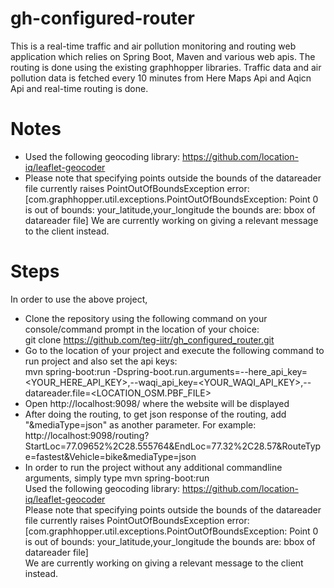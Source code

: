 # gh-configured-router
This is a real-time traffic and air pollution monitoring and routing web application which relies on Spring Boot, Maven and various web apis. 
The routing is done using the existing graphhopper libraries. Traffic data and air pollution data is fetched every 10 minutes from Here Maps Api and Aqicn Api and real-time routing is done.<br>
# Notes
* Used the following geocoding library: https://github.com/location-iq/leaflet-geocoder<br>
* Please note that specifying points outside the bounds of the datareader file currently raises PointOutOfBoundsException error:
[com.graphhopper.util.exceptions.PointOutOfBoundsException: Point 0 is out of bounds: your_latitude,your_longitude the bounds are: bbox of datareader file]
We are currently working on giving a relevant message to the client instead.

# Steps
In order to use the above project,
* Clone the repository using the following command on your console/command prompt in the location of your choice: <br>git clone https://github.com/teg-iitr/gh_configured_router.git 
* Go to the location of your project and execute the following command to run project and also set the api keys:<br> mvn spring-boot:run -Dspring-boot.run.arguments=--here_api_key=<YOUR_HERE_API_KEY>,--waqi_api_key=<YOUR_WAQI_API_KEY>,--datareader.file=<LOCATION_OSM.PBF_FILE>
* Open http://localhost:9098/ where the website will be displayed
* After doing the routing, to get json response of the routing, add "&mediaType=json" as another parameter. For example: http://localhost:9098/routing?StartLoc=77.09652%2C28.555764&EndLoc=77.32%2C28.57&RouteType=fastest&Vehicle=bike&mediaType=json
* In order to run the project without any additional commandline arguments, simply type  mvn spring-boot:run  <br>
Used the following geocoding library: https://github.com/location-iq/leaflet-geocoder<br>
Please note that specifying points outside the bounds of the datareader file currently raises PointOutOfBoundsException error:<br>
[com.graphhopper.util.exceptions.PointOutOfBoundsException: Point 0 is out of bounds: your_latitude,your_longitude the bounds are: bbox of datareader file] <br>
We are currently working on giving a relevant message to the client instead.
